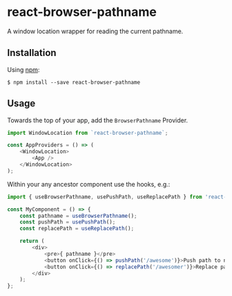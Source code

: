 # react-browser-pathname

A window location wrapper for reading the current pathname.

## Installation

Using [npm](https://www.npmjs.com/):

    $ npm install --save react-browser-pathname

## Usage

Towards the top of your app, add the `BrowserPathname` Provider.

```javascript
import WindowLocation from `react-browser-pathname`;

const AppProviders = () => (
    <WindowLocation>
        <App />
    </WindowLocation>
);
```

Within your any ancestor component use the hooks, e.g.:

```javascript
import { useBrowserPathname, usePushPath, useReplacePath } from 'react-browser-pathname';

const MyComponent = () => {
    const pathname = useBrowserPathname();
    const pushPath = usePushPath();
    const replacePath = useReplacePath();

    return (
        <div>
            <pre>{ pathname }</pre>
            <button onClick={() => pushPath('/awesome')}>Push path to navigate</button>
            <button onClick={() => replacePath('/awesomer')}>Replace path to navigate</button>
        </div>
    );
};
```
